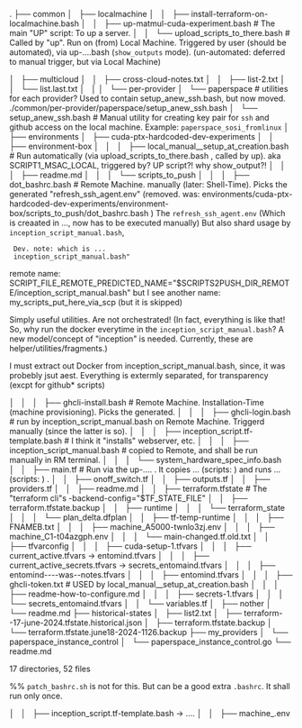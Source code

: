 
.
├── common
│   ├── localmachine
│   │   ├── install-terraform-on-localmachine.bash
│   │   ├── up-matmul-cuda-experiment.bash  # The main "UP" script: To up a server.
│   │   └── upload_scripts_to_there.bash    # Called by "up". Run on (from) Local Machine. Triggered by user (should be automated), via up-....bash (`show_outputs` mode). (un-automated: deferred to manual trigger, but via Local Machine)

│   ├── multicloud
│   │   ├── cross-cloud-notes.txt
│   │   ├── list-2.txt
│   │   └── list.last.txt
│   │
│   └── per-provider
│       └── paperspace                           # utilities for each provider? Used to contain setup_anew_ssh.bash, but now moved. ./common/per-provider/paperspace/setup_anew_ssh.bash
│           └── setup_anew_ssh.bash              # Manual utility for creating key pair for `ssh` and github access on the local machine. Example: `paperspace_sosi_fromlinux`
│
├── environments
│   ├── cuda-ptx-hardcoded-dev-experiments
│   │   ├── environment-box
│   │   │   ├── local_manual__setup_at_creation.bash  # Run automatically (via upload_scripts_to_there.bash , called by up). aka SCRIPT1_MSAC_LOCAL, triggered by? UP script?! why show_output?!
│   │   │   ├── readme.md
│   │   │   └── scripts_to_push
│   │   │       ├── dot_bashrc.bash           # Remote Machine. manually (later: Shell-Time). Picks the generated "refresh_ssh_agent.env" (removed. was: environments/cuda-ptx-hardcoded-dev-experiments/environment-box/scripts_to_push/dot_bashrc.bash )
     The `refresh_ssh_agent.env` (Which is creaated in ..., now has to be executed manually)
     But also shard usage by `inception_script_manual.bash`,

     Dev. note: which is ...
     inception_script_manual.bash"
  remote name: SCRIPT_FILE_REMOTE_PREDICTED_NAME="$SCRIPTS2PUSH_DIR_REMOTE/inception_script_manual.bash"
  but I see another name: my_scripts_put_here_via_scp (but it is skipped)

Simply useful utilities. Are not orchestrated! (In fact, everything is like that! So, why run the docker everytime in the `inception_script_manual.bash`? A new model/concept of "inception" is needed. Currently, these are helper/utilities/fragments.)


I must extract out Docker from inception_script_manual.bash, since, it was probebly jsut  aest. Everything is extermly separated, for transparency (excpt for github* scripts)



│   │   │       ├── ghcli-install.bash        # Remote Machine.  Installation-Time (machine provisioning).  Picks the generated.
│   │   │       ├── ghcli-login.bash    # run by inception_script_manual.bash on Remote Machine. Triggerd manually (since the latter is so).
│   │   │       ├── inception_script.tf-template.bash   # I think it "installs" webserver, etc.
│   │   │       ├── inception_script_manual.bash  # copied to Remote, and shall be run manually in RM terminal.
│   │   │       └── system_hardware_spec_info.bash
│   │   ├── main.tf       # Run via the up-.... . It copies ... (scripts: )  and runs ... (scripts: ) .
│   │   ├── onoff_switch.tf
│   │   ├── outputs.tf
│   │   ├── providers.tf
│   │   ├── readme.md
│   │   ├── terraform.tfstate  # The "terraform cli"s -backend-config="$TF_STATE_FILE"
│   │   ├── terraform.tfstate.backup
│   │   ├── runtime
│   │   │   └── terraform_state
│   │   │       └── plan_delta.dfplan
│   │   ├── tf-temp-runtime
│   │   │   ├── FNAMEB.txt
│   │   │   ├── machine_A5000-twnlo3zj.env
│   │   │   ├── machine_C1-t04azgph.env
│   │   │   └── main-changed.tf.old.txt
│   │   ├── tfvarconfig
│   │   │   ├── cuda-setup-1.tfvars
│   │   │   ├── current_active.tfvars -> entomind.tfvars
│   │   │   ├── current_active_secrets.tfvars -> secrets_entomaind.tfvars
│   │   │   ├── entomind----was--notes.tfvars
│   │   │   ├── entomind.tfvars
│   │   │   ├── ghcli-token.txt      #  USED by local_manual__setup_at_creation.bash
│   │   │   ├── readme-how-to-configure.md
│   │   │   ├── secrets-1.tfvars
│   │   │   └── secrets_entomaind.tfvars
│   │   └── variables.tf
│   ├── nother
│   └── readme.md
├── historical-states
│   ├── list2.txt
│   ├── terraform--17-june-2024.tfstate.historical.json
│   ├── terraform.tfstate.backup
│   └── terraform.tfstate.june18-2024-1126.backup
├── my_providers
│   └── paperspace_instance_control
│       └── paperspace_instance_control.go
└── readme.md

17 directories, 52 files


%% `patch_bashrc.sh` is not for this. But can be a good extra `.bashrc`. It shall run only once.


│   │   ├── inception_script.tf-template.bash -> ....
│   │   ├── machine_.env
